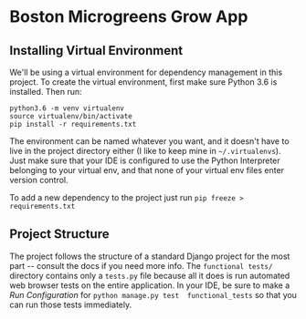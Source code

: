 # Boston Microgreens Grow App

## Installing Virtual Environment
We'll be using a virtual environment for dependency management in this project.
To create the virtual environment, first make sure Python 3.6 is installed. Then run:
```
python3.6 -m venv virtualenv
source virtualenv/bin/activate
pip install -r requirements.txt
```
    
The environment can be named whatever you want, and it doesn't have to live in the project directory either (I like to 
keep mine in `~/.virtualenvs`). Just make sure that your IDE is configured to use the Python Interpreter belonging to 
your virtual env, and that none of your virtual env files enter version control.

To add a new dependency to the project just run `pip freeze > requirements.txt`

## Project Structure
The project follows the structure of a standard Django project for the most part -- consult the docs if you need more
info. The `functional tests/` directory contains only a `tests.py` file because all it does is run automated web 
browser tests on the entire application. In your IDE, be sure to make a _Run Configuration_ for `python manage.py test 
functional_tests` so that you can run those tests immediately. 
